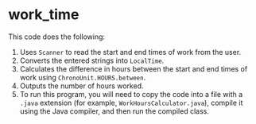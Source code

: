 # work_time
This code does the following:

1. Uses `Scanner` to read the start and end times of work from the user.
2. Converts the entered strings into `LocalTime`.
3. Calculates the difference in hours between the start and end times of work using `ChronoUnit.HOURS.between`.
4. Outputs the number of hours worked.
5. To run this program, you will need to copy the code into a file with a `.java` extension (for example, `WorkHoursCalculator.java`), compile it using the Java compiler, and then run the compiled class.

